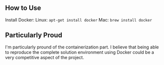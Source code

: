 ## How to Use

Install Docker:
Linux: ```apt-get install docker```
Mac: ```brew install docker```

## Particularly Proud

I'm particularly pround of the containerization part. I believe that being able to reproduce the complete solution environment using Docker could be a very competitive aspect of the project.